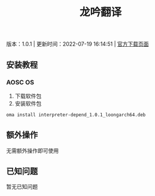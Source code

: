 ﻿---
id: 146
title: 龙吟翻译
toc: true
weight: 146
---

版本：1.0.1 | 更新时间：2022-07-19 16:14:51 | [官方下载页面](http://app.loongapps.cn/#/detail/146)

## 安装教程 

### AOSC OS 

1. 下载软件包
2. 安装软件包

```bash
oma install interpreter-depend_1.0.1_loongarch64.deb
```

## 额外操作

无需额外操作即可使用

## 已知问题

暂无已知问题

